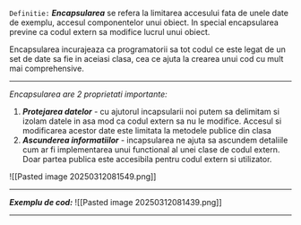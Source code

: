 `Definitie:` 
_**Encapsularea**_ se refera la limitarea accesului fata de unele date de exemplu, accesul componentelor unui obiect. In special encapsularea previne ca codul extern sa modifice lucrul unui obiect.

Encapsularea incurajeaza ca programatorii sa tot codul ce este legat de un set de date sa fie in aceiasi clasa, cea ce ajuta la crearea unui cod cu mult mai comprehensive.

---
_Encapsularea are 2 proprietati importante:_
1. _**Protejarea datelor**_ - cu ajutorul incapsularii noi putem sa delimitam si izolam datele in asa mod ca codul extern sa nu le modifice. Accesul si modificarea acestor date este limitata la metodele publice din clasa
2. _**Ascunderea informatiilor**_ - incapsularea ne ajuta sa ascundem detaliile cum ar fi implementarea unui functional al unei clase de codul extern. Doar partea publica este accesibila pentru codul extern si utilizator. 

![[Pasted image 20250312081549.png]]

--- 
_**Exemplu de cod:**_ 
![[Pasted image 20250312081439.png]]

--- 



